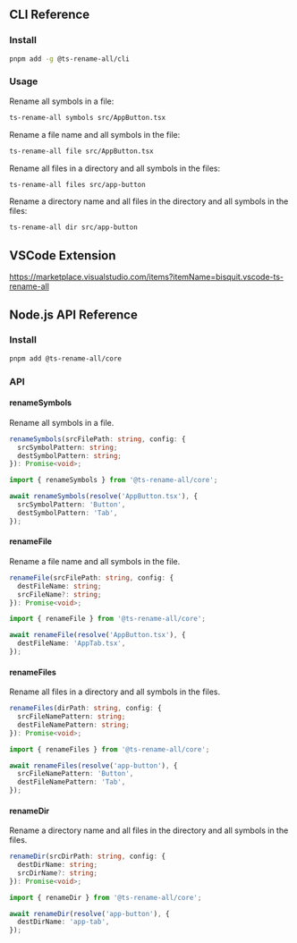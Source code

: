 ## CLI Reference

### Install

```sh
pnpm add -g @ts-rename-all/cli
```

### Usage

Rename all symbols in a file:

```sh
ts-rename-all symbols src/AppButton.tsx
```

Rename a file name and all symbols in the file:

```sh
ts-rename-all file src/AppButton.tsx
```

Rename all files in a directory and all symbols in the files:

```sh
ts-rename-all files src/app-button
```

Rename a directory name and all files in the directory and all symbols in the files:

```sh
ts-rename-all dir src/app-button
```

## VSCode Extension

https://marketplace.visualstudio.com/items?itemName=bisquit.vscode-ts-rename-all

## Node.js API Reference

### Install

```sh
pnpm add @ts-rename-all/core
```

### API

#### renameSymbols

Rename all symbols in a file.

```ts
renameSymbols(srcFilePath: string, config: {
  srcSymbolPattern: string;
  destSymbolPattern: string;
}): Promise<void>;
```

```ts
import { renameSymbols } from '@ts-rename-all/core';

await renameSymbols(resolve('AppButton.tsx'), {
  srcSymbolPattern: 'Button',
  destSymbolPattern: 'Tab',
});
```

#### renameFile

Rename a file name and all symbols in the file.

```ts
renameFile(srcFilePath: string, config: {
  destFileName: string;
  srcFileName?: string;
}): Promise<void>;
```

```ts
import { renameFile } from '@ts-rename-all/core';

await renameFile(resolve('AppButton.tsx'), {
  destFileName: 'AppTab.tsx',
});
```

#### renameFiles

Rename all files in a directory and all symbols in the files.

```ts
renameFiles(dirPath: string, config: {
  srcFileNamePattern: string;
  destFileNamePattern: string;
}): Promise<void>;
```

```ts
import { renameFiles } from '@ts-rename-all/core';

await renameFiles(resolve('app-button'), {
  srcFileNamePattern: 'Button',
  destFileNamePattern: 'Tab',
});
```

#### renameDir

Rename a directory name and all files in the directory and all symbols in the files.

```ts
renameDir(srcDirPath: string, config: {
  destDirName: string;
  srcDirName?: string;
}): Promise<void>;
```

```ts
import { renameDir } from '@ts-rename-all/core';

await renameDir(resolve('app-button'), {
  destDirName: 'app-tab',
});
```
